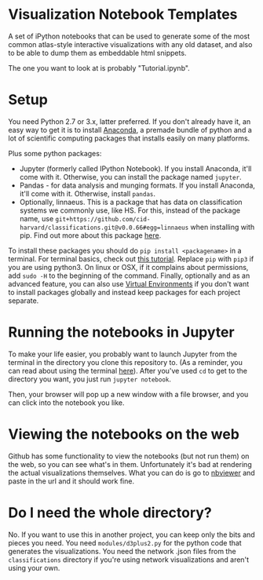 # Visualization Notebook Templates
A set of iPython notebooks that can be used to generate some of the most common
atlas-style interactive visualizations with any old dataset, and also to be
able to dump them as embeddable html snippets.

The one you want to look at is probably "Tutorial.ipynb".

# Setup

You need Python 2.7 or 3.x, latter preferred. If you don't already have it, an
easy way to get it is to install
[Anaconda](https://www.continuum.io/downloads), a premade bundle of python and
a lot of scientific computing packages that installs easily on many platforms.

Plus some python packages:
- Jupyter (formerly called IPython Notebook). If you install Anaconda, it'll
  come with it. Otherwise, you can install the package named `jupyter`.
- Pandas - for data analysis and munging formats. If you install Anaconda,
  it'll come with it. Otherwise, install `pandas`.
- Optionally, linnaeus. This is a package that has data on classification
  systems we commonly use, like HS. For this, instead of the package name, use
  `git+https://github.com/cid-harvard/classifications.git@v0.0.66#egg=linnaeus`
  when installing with pip. Find out more about this package
  [here](https://github.com/cid-harvard/classifications/).

To install these packages you should do `pip install <packagename>` in a
terminal. For terminal basics, check out [this
tutorial](http://lifehacker.com/5633909/who-needs-a-mouse-learn-to-use-the-command-line-for-almost-anything).
Replace `pip` with `pip3` if you are using python3. On linux or OSX, if it
complains about permissions, add `sudo -H` to the beginning of the command.
Finally, optionally and as an advanced feature, you can also use [Virtual
Environments](http://docs.python-guide.org/en/latest/dev/virtualenvs/) if you
don't want to install packages globally and instead keep packages for each
project separate.

# Running the notebooks in Jupyter
To make your life easier, you probably want to launch Jupyter from the terminal
in the directory you clone this repository to. (As a reminder, you can read
about using the terminal
[here](http://lifehacker.com/5633909/who-needs-a-mouse-learn-to-use-the-command-line-for-almost-anything)).
After you've used `cd` to get to the directory you want, you just run `jupyter
notebook`.

Then, your browser will pop up a new window with a file browser, and you can
click into the notebook you like.

# Viewing the notebooks on the web
Github has some functionality to view the notebooks (but not run them) on the
web, so you can see what's in them. Unfortunately it's bad at rendering the
actual visualizations themselves. What you can do is go to
[nbviewer](http://nbviewer.jupyter.org/) and paste in the url and it should
work fine.

# Do I need the whole directory?
No. If you want to use this in another project, you can keep only the bits and
pieces you need. You need `modules/d3plus2.py` for the python code that
generates the visualizations. You need the network .json files from the
`classifications` directory if you're using network visualizations and aren't
using your own.
